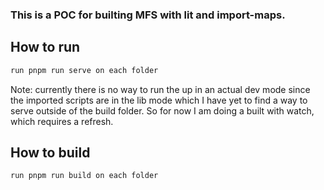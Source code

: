 ### This is a POC for builting MFS with lit and import-maps.

## How to run

```bash
run pnpm run serve on each folder
```

Note: currently there is no way to run the up in an actual dev mode since the imported scripts are in the lib mode which I have yet to find a way to serve outside of the build folder. So for now I am doing a built with watch, which requires a refresh.

## How to build

```bash
run pnpm run build on each folder
```
